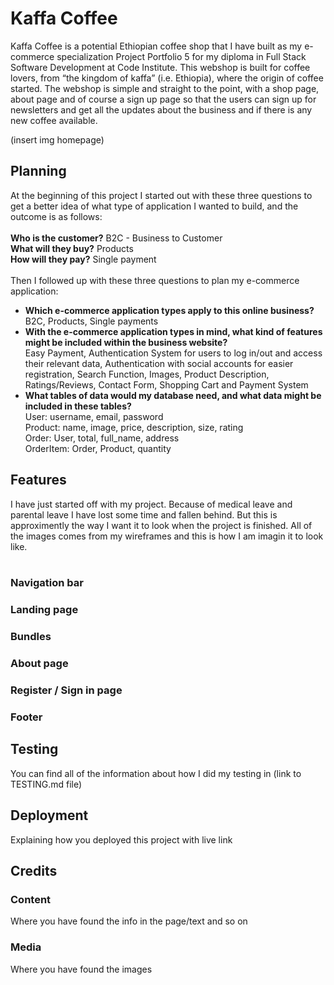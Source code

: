 # Kaffa Coffee

Kaffa Coffee is a potential Ethiopian coffee shop that I have built as my e-commerce specialization Project Portfolio 5 for my diploma in Full Stack Software Development at Code Institute. 
This webshop is built for coffee lovers, from “the kingdom of kaffa” (i.e. Ethiopia), where the origin of coffee started. The webshop is simple and straight to the point, with a shop page, about page and of course a sign up page so that the users can sign up for newsletters and get all the updates about the business and if there is any new coffee available. 

(insert img homepage)

## Planning
At the beginning of this project I started out with these three questions to get a better idea of what type of application I wanted to build, and the outcome is as follows:
<br>
<br>
**Who is the customer?** B2C - Business to Customer
<br>
**What will they buy?** Products
<br>
**How will they pay?** Single payment
<br>
<br>
Then I followed up with these three questions to plan my e-commerce application:
<br>
- **Which e-commerce application types apply to this online business?**
  <br> B2C, Products, Single payments
- **With the e-commerce application types in mind, what kind of features might be included within the business website?**
  <br> Easy Payment, Authentication System for users to log in/out and access their relevant data, Authentication with social accounts for easier registration, Search Function, Images, Product Description, Ratings/Reviews, Contact Form, Shopping Cart and Payment System
- **What tables of data would my database need, and what data might be included in these tables?**
  <br> User: username, email, password
  <br> Product: name, image, price, description, size, rating
  <br> Order: User, total, full_name, address
  <br> OrderItem: Order, Product, quantity

## Features
I have just started off with my project. Because of medical leave and parental leave I have lost some time and fallen behind.
But this is approximently the way I want it to look when the project is finished. All of the images comes from my wireframes and this is how I am imagin it to look like.
<br>
<br>
### Navigation bar

### Landing page

### Bundles

### About page

### Register / Sign in page

### Footer

## Testing
You can find all of the information about how I did my testing in (link to TESTING.md file)

## Deployment 

Explaining how you deployed this project with live link

## Credits

### Content
Where you have found the info in the page/text and so on

### Media 
Where you have found the images

